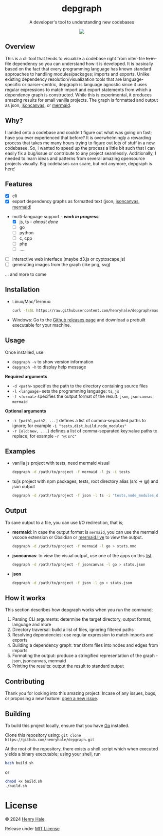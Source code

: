 <div align=center>

# depgraph

A developer's tool to understanding new codebases

[![](https://mermaid.ink/img/pako:eNptkE0OgjAQha9CZi0egIUrl650SQ2ZthNBAiX9STDA3W0pEhRXff3m9c10BhBKEmTw0NiVyeXK2iQxjscrHp8mgGRWBfY59vcAqJVfRr4agyp4n_P_RrEYf3mpnKGYMMuCK5-hYsiHCaXqivJ4bOPDdGl6Gr3JjOv7UOHbyvKJwMWWLzPv-Lbrrhh3AwdoSDdYSb_DIZgY2JIaYpB5KVHXDFg7eR86q26vVkBmtaMDuE6ipXOFfgNNhNMbLWiKbg?type=png)](https://mermaid.live/edit#pako:eNptkE0OgjAQha9CZi0egIUrl650SQ2ZthNBAiX9STDA3W0pEhRXff3m9c10BhBKEmTw0NiVyeXK2iQxjscrHp8mgGRWBfY59vcAqJVfRr4agyp4n_P_RrEYf3mpnKGYMMuCK5-hYsiHCaXqivJ4bOPDdGl6Gr3JjOv7UOHbyvKJwMWWLzPv-Lbrrhh3AwdoSDdYSb_DIZgY2JIaYpB5KVHXDFg7eR86q26vVkBmtaMDuE6ipXOFfgNNhNMbLWiKbg)

</div>

## Overview

This is a cli tool that tends to visualize a codebase right from inter-file
~~to in-file~~ dependency so you can understand how it is developed. It is basically
based on the fact that every programming language has known standard approaches
to handling modules/packages; imports and exports. Unlike existing dependency
resolution/visualization tools that are language-specific or parser-centric,
depgraph is language agnostic since it uses regular expressions to match import
and export statements from which a dependency graph is constructed. While this is
experimental, it produces amazing results for small vanilla projects. The graph
is formatted and output as json, [jsoncanvas](jsoncanvas.org), or [mermaid](mermaid.js.org).

## Why?

I landed onto a codebase and couldn't figure out what was going on fast;
have you ever experienced that before? It is overwhelmingly a rewarding process that
takes me many hours trying to figure out lots of stuff in a new codebasee.
So, I wanted to speed up the process a little bit such that I can easily fix a bug/issue
or contribute to any project seamlessly. Additionally, I needed to learn ideas and
patterns from several amazing opensource projects visually. Big codebases can scare,
but not anymore, depgraph is here!

## Features

- [x] cli
- [x] export dependency graphs as formatted text (json, [jsoncanvas](jsoncanvas.org), [mermaid](mermaid.js.org))
- multi-language support - _**work in progress**_
  - [x] js, ts - _almost done_
  - [ ] go
  - [ ] python
  - [ ] c, cpp
  - [ ] php
  - [ ] ....
- [ ] interactive web interface (maybe d3.js or cyptoscape.js)
- [ ] generating images from the graph (like png, svg)

... and more to come

## Installation

- Linux/Mac/Termux:
	```sh
	curl -fsSL https://raw.githubusercontent.com/henryhale/depgraph/master/install.sh | bash
	```
- Windows:
	Go to the [Github releases page](https://github.com/henryhale/depgraph/releases/latest) and download a prebuilt executable for your machine.

## Usage

Once installed, use
- `depgraph -v` to show version information
- `depgraph -h` to display help message

**Required arguments**
- `-d <path>` specifies the path to the directory containing source files
- `-l <language>` sets the programming language: `ts`, `js` <!-- , `go`, `c`, `cpp`, `php` -->
- `-f <format>` specifies the output format of the result: `json`, `jsoncanvas`, `mermaid`

**Optional arguments**
- `-i [path1,path2, ...]` defines a list of comma-separated paths to ignore; for example `-i "tests,dist,build,node_modules"`
- `-r [old:new, ...]` defines a list of comma-separated key:value paths to replace; for example `-r "@:src"`

## Examples

- vanilla js project with tests, need mermaid visual
	```sh
	depgraph -d /path/to/project -f mermaid -l js -i tests
	```
- ts/js project with npm packages, tests, root directory alias (src -> @) and json output
	```sh
	depgraph -d /path/to/project -f json -l ts -i "tests,node_modules,dist" -r "@:src"
	```

## Output

To save output to a file, you can use I/O redirection, that is;

- **mermaid**: In case the output format is `mermaid`, you can use the mermaid vscode
  extension or Obsidian or [mermaid.live](https://mermaid.live) to view the output.
  ```sh
  depgraph -d /path/to/project -f mermaid -l go > stats.mmd
  ```
- **jsoncanvas**: to view the visual output, use one of the apps on this [list](https://jsoncanvas.org/docs/apps/).
  ```sh
  depgraph -d /path/to/project -f jsoncanvas -l go > stats.json
  ```
- **json**
  ```sh
  depgraph -d /path/to/project -f json -l go > stats.json
  ```

## How it works

This section describes how depgraph works when you run the command;

1. Parsing CLI arguments: determine the target directory, output format, language and more
2. Directory traversal: build a list of files, ignoring filtered paths
3. Resolving dependencies: use regular expression to match imports and exports
4. Building a dependency graph: transform files into nodes and edges from imports
5. Formating the output: produce a stringified representation of the graph - json, jsoncanvas, mermaid
6. Printing the results: output the result to standard output

## Contributing

Thank you for looking into this amazing project. Incase of any issues, bugs, or proposing a new feature: [open a new issue](https://github.com/henryhale/depgraph/issues/new).

## Building

To build this project locally, ensure that you have [Go](https://go.dev/doc/install) installed.

Clone this repository using: `git clone https://github.com/henryhale/depgraph.git`

At the root of the repository, there exists a shell script which when executed yields a binary executable;
using your shell, run

```sh
bash build.sh
```

or

```sh
chmod +x build.sh
./build.sh
```

# License

&copy; 2024 [Henry Hale](https://github.com/henryhale).

Release under [MIT License](https://github.com/henryhale/depgraph/blob/master/LICENSE.txt)
